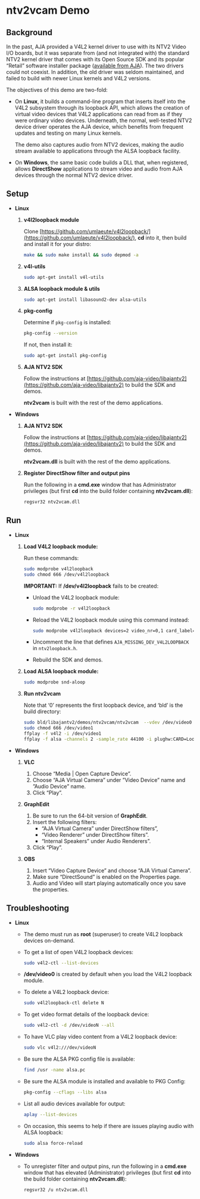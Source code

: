 # ntv2vcam Demo

## Background
In the past, AJA provided a V4L2 kernel driver to use with its NTV2 Video I/O boards, but it was
separate from (and not integrated with) the standard NTV2 kernel driver that comes with its Open Source
SDK and its popular “Retail” software installer package ([available from AJA](https://www.aja.com/)).
The two drivers could not coexist. In addition, the old driver was seldom maintained, and failed to build
with newer Linux kernels and V4L2 versions.

The objectives of this demo are two-fold:
-	On **Linux**, it builds a command-line program that inserts itself into the V4L2 subsystem through
	its loopback API, which allows the creation of virtual video devices that V4L2 applications can read
	from as if they were ordinary video devices. Underneath, the normal, well-tested NTV2 device driver
	operates the AJA device, which benefits from frequent updates and testing on many Linux kernels.

	The demo also captures audio from NTV2 devices, making the audio stream available to applications
	through the ALSA loopback facility.

-	On **Windows**, the same basic code builds a DLL that, when registered, allows **DirectShow**
	applications to stream video and audio from AJA devices through the normal NTV2 device driver.


## Setup

-	**Linux**

	1.	**v4l2loopback module**

		Clone [https://github.com/umlaeute/v4l2loopback/](https://github.com/umlaeute/v4l2loopback/),
		**cd** into it, then build and install it for your distro:

		```bash
		make && sudo make install && sudo depmod -a
		```

	2.	**v4l-utils**

		```bash
		sudo apt-get install v4l-utils
		```

	3.	**ALSA loopback module & utils**

		```bash
		sudo apt-get install libasound2-dev alsa-utils
		```

	4.	**pkg-config**

		Determine if `pkg-config` is installed:

		```bash
		pkg-config --version
		```

		If not, then install it:

		```bash
		sudo apt-get install pkg-config
		```

	5.	**AJA NTV2 SDK**

		Follow the instructions
		at [https://github.com/aja-video/libajantv2](https://github.com/aja-video/libajantv2)
		to build the SDK and demos.

		**ntv2vcam** is built with the rest of the demo applications.

-	**Windows**

	1.	**AJA NTV2 SDK**

		Follow the instructions
		at [https://github.com/aja-video/libajantv2](https://github.com/aja-video/libajantv2)
		to build the SDK and demos.

		**ntv2vcam.dll** is built with the rest of the demo applications.

	2.	**Register DirectShow filter and output pins**

		Run the following in a **cmd.exe** window that has Administrator privileges
		(but first **cd** into the build folder containing **ntv2vcam.dll**):
		```bash
		regsvr32 ntv2vcam.dll
		```


## Run

-	**Linux**

	1.	**Load V4L2 loopback module:**

		Run these commands:

		```bash
		sudo modprobe v4l2loopback
		sudo chmod 666 /dev/v4l2loopback
		```

		**IMPORTANT:** If **/dev/v4l2loopback** fails to be created:
		-	Unload the V4L2 loopback module:

			```bash
			sudo modprobe -r v4l2loopback
			```

		-	Reload the V4L2 loopback module using this command instead:

			```bash
			sudo modprobe v4l2loopback devices=2 video_nr=0,1 card_label="","AJA NTV2 VCAM 1"
			```

		-	Uncomment the line that defines `AJA_MISSING_DEV_V4L2LOOPBACK` in `ntv2loopback.h`.
		-	Rebuild the SDK and demos.

	2.	**Load ALSA loopback module:**

		```bash
		sudo modprobe snd-aloop
		```

	3.	**Run ntv2vcam**

		Note that ‘0’ represents the first loopback device, and ‘bld’ is the build directory:
		```bash
		sudo bld/libajantv2/demos/ntv2vcam/ntv2vcam  --vdev /dev/video0  --adev "hw:Loopback,0,0"
		sudo chmod 666 /dev/video1
		ffplay -f v4l2 -i /dev/video1
		ffplay -f alsa -channels 2 -sample_rate 44100 -i plughw:CARD=Loopback,DEV=1
		```


-	**Windows**

	1.	**VLC**

		1.	Choose “Media | Open Capture Device”.
		2.	Choose “AJA Virtual Camera” under ”Video Device” name and ”Audio Device” name.
		3.	Click “Play”.

	2.	**GraphEdit**

		1.	Be sure to run the 64-bit version of **GraphEdit**.
		2.	Insert the following filters:
			-	“AJA Virtual Camera” under DirectShow filters”,
			-	“Video Renderer” under DirectShow filters”.
			-	“Internal Speakers” under Audio Renderers”.
		3.	Click “Play”.

	3.	**OBS**

		1.	Insert “Video Capture Device” and choose “AJA Virtual Camera”.
		2.	Make sure “DirectSound” is enabled on the Properties page.
		3.	Audio and Video will start playing automatically once you save the properties.


## Troubleshooting

-	**Linux**
	-	The demo must run as **root** (superuser) to create V4L2 loopback devices on-demand.

	-	To get a list of open V4L2 loopback devices:
		```bash
		sudo v4l2-ctl --list-devices
		```

	-	**/dev/video0** is created by default when you load the V4L2 loopback module.

	-	To delete a V4L2 loopback device:
		```bash
		sudo v4l2loopback-ctl delete N
		```

	-	To get video format details of the loopback device:
		```bash
		sudo v4l2-ctl -d /dev/videoN --all
		```

	-	To have VLC play video content from a V4L2 loopback device:
		```bash
		sudo vlc v4l2:///dev/videoN
		```

	-	Be sure the ALSA PKG config file is available:
		```bash
		find /usr -name alsa.pc
		```

	-	Be sure the ALSA module is installed and available to PKG Config:
		```bash
		pkg-config --cflags --libs alsa
		```

	-	List all audio devices available for output:
		```bash
		aplay --list-devices
		```

	-	On occasion, this seems to help if there are issues playing audio with ALSA loopback:
		```bash
		sudo alsa force-reload
		```

-	**Windows**
	-	To unregister filter and output pins, run the following in a **cmd.exe** window that has
		elevated (Administrator) privileges (but first **cd** into the build folder containing
		**ntv2vcam.dll**):

		```bash
		regsvr32 /u ntv2vcam.dll
		```
